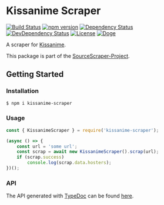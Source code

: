 # Kissanime Scraper

[![Build Status](https://travis-ci.org/OpenByteDev/SourceScraper.svg?branch=master)](https://travis-ci.org/OpenByteDev/SourceScraper)
[![npm version](https://badge.fury.io/js/kissanime-scraper.svg)](https://www.npmjs.com/package/kissanime-scraper)
[![Dependency Status](https://david-dm.org/OpenByteDev/SourceScraper/status.svg?path=packages%2Fkissanime-scraper)](https://david-dm.org/OpenByteDev/SourceScraper?path=packages%2Fkissanime-scraper)
[![DevDependency Status](https://david-dm.org/OpenByteDev/SourceScraper/dev-status.svg?path=packages%2Fkissanime-scraper)](https://david-dm.org/OpenByteDev/SourceScraper?path=packages%2Fkissanime-scraper&type=dev)
[![License](https://img.shields.io/github/license/mashape/apistatus.svg)](https://opensource.org/licenses/MIT)
[![Doge](https://img.shields.io/badge/doge-wow-yellow.svg)]()

A scraper for [Kissanime](https://www.kissanime.ru/).

This package is part of the [SourceScraper-Project](https://github.com/OpenByteDev/SourceScraper).


## Getting Started
### Installation
```bash
$ npm i kissanime-scraper
```


### Usage

```js
const { KissanimeScraper } = require('kissanime-scraper');

(async () => {
    const url = 'some url';
    const scrap = await new KissanimeScraper().scrap(url);
    if (scrap.success)
        console.log(scrap.data.hosters);
})();
```


### API
The API generated with [TypeDoc](http://typedoc.org/) can be found [here](https://openbytedev.github.io/SourceScraper/packages/kissanime-scraper/docs/).

